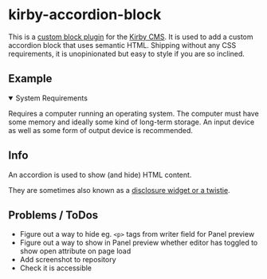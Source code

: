 # kirby-accordion-block

This is a [custom block plugin](https://getkirby.com/docs/reference/panel/fields/blocks) for the [Kirby CMS](https://github.com/getkirby/kirby). It is used to add a custom accordion block that uses semantic HTML. Shipping without any CSS requirements, it is unopinionated but easy to style if you are so inclined.

## Example
<details open>
	<summary>System Requirements</summary>
	<p>Requires a computer running an operating system. The computer
  must have some memory and ideally some kind of long-term storage.
  An input device as well as some form of output device is
  recommended.</p>
</details>

## Info
An accordion is used to show (and hide) HTML content.

They are sometimes also known as a [disclosure widget or a twistie](https://developer.mozilla.org/en-US/docs/Web/HTML/Element/details).

## Problems / ToDos
* Figure out a way to hide eg. `<p>` tags from writer field for Panel preview
* Figure out a way to show in Panel preview whether editor has toggled to show open attribute on page load
* Add screenshot to repository
* Check it is accessible
